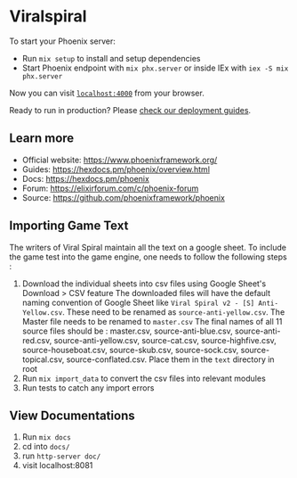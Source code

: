# Viralspiral

To start your Phoenix server:

  * Run `mix setup` to install and setup dependencies
  * Start Phoenix endpoint with `mix phx.server` or inside IEx with `iex -S mix phx.server`

Now you can visit [`localhost:4000`](http://localhost:4000) from your browser.

Ready to run in production? Please [check our deployment guides](https://hexdocs.pm/phoenix/deployment.html).

## Learn more

  * Official website: https://www.phoenixframework.org/
  * Guides: https://hexdocs.pm/phoenix/overview.html
  * Docs: https://hexdocs.pm/phoenix
  * Forum: https://elixirforum.com/c/phoenix-forum
  * Source: https://github.com/phoenixframework/phoenix


## Importing Game Text
The writers of Viral Spiral maintain all the text on a google sheet. To include the game test into the game engine, one needs to follow the following steps : 
1. Download the individual sheets into csv files using Google Sheet's Download > CSV feature
The downloaded files will have the default naming convention of Google Sheet like `Viral Spiral v2 - [S] Anti-Yellow.csv`. These need to be renamed as `source-anti-yellow.csv`. The Master file needs to be renamed to `master.csv`
The final names of all 11 source files should be : 
master.csv, source-anti-blue.csv, source-anti-red.csv, source-anti-yellow.csv, source-cat.csv, source-highfive.csv, source-houseboat.csv, source-skub.csv, source-sock.csv, source-topical.csv, source-conflated.csv.
Place them in the `text` directory in root
1. Run `mix import_data` to convert the csv files into relevant modules
2. Run tests to catch any import errors


## View Documentations
1. Run `mix docs`
2. cd into `docs/`
3. run `http-server doc/`
4. visit localhost:8081